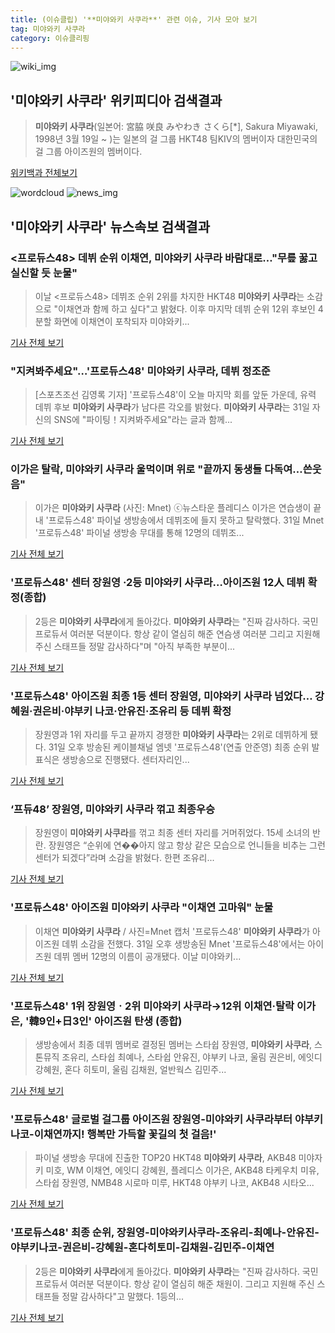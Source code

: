 ```yaml
---
title: (이슈클립) '**미야와키 사쿠라**' 관련 이슈, 기사 모아 보기
tag: 미야와키 사쿠라
category: 이슈클리핑
---
```

![wiki_img](https://user-images.githubusercontent.com/42597476/44503234-41136a80-a6d0-11e8-9071-6fc6418eafe4.png)
## **'**미야와키 사쿠라**'** 위키피디아 검색결과
>**미야와키 사쿠라**(일본어: 宮脇 咲良 みやわき さくら[*], Sakura Miyawaki, 1998년 3월 19일 ~ )는 일본의 걸 그룹 HKT48 팀KⅣ의 멤버이자 대한민국의 걸 그룹 아이즈원의 멤버이다.

<a href="https://ko.wikipedia.org/wiki/미야와키 사쿠라" target="_blank">위키백과 전체보기</a>

![wordcloud](https://s3.ap-northeast-2.amazonaws.com/lyrics101-wordcloud/2018-09-01-1535740376.png)
![news_img](https://user-images.githubusercontent.com/42597476/44507050-1206f400-a6e4-11e8-8d98-7ffbfebb353f.png)
## **'**미야와키 사쿠라**'** 뉴스속보 검색결과
### <프로듀스48> 데뷔 순위 이채연, **미야와키 사쿠라** 바람대로…"무릎 꿇고 실신할 듯 눈물"

>이날 <프로듀스48> 데뷔조 순위 2위를 차지한 HKT48 **미야와키 사쿠라**는 소감으로 "이채연과 함께 하고 싶다"고 밝혔다. 이후 마지막 데뷔 순위 12위 후보인 4분할 화면에 이채연이 포착되자 미야와키...

<a href="http://www.ilyosisa.co.kr/news/articleView.html?idxno=151411" target="_blank">기사 전체 보기</a>

### "지켜봐주세요"…'프로듀스48' **미야와키 사쿠라**, 데뷔 정조준

>[스포츠조선 김영록 기자] '프로듀스48'이 오늘 마지막 회를 앞둔 가운데, 유력 데뷔 후보 **미야와키 사쿠라**가 남다른 각오를 밝혔다. **미야와키 사쿠라**는 31일 자신의 SNS에 "파이팅！지켜봐주세요"라는 글과 함께...

<a href="http://sports.chosun.com/news/ntype.htm?id=201809010100000970022433&servicedate=20180831" target="_blank">기사 전체 보기</a>

### 이가은 탈락, **미야와키 사쿠라** 울먹이며 위로 "끝까지 동생들 다독여…쓴웃음"

>이가은 **미야와키 사쿠라** (사진: Mnet) ⓒ뉴스타운 플레디스 이가은 연습생이 끝내 '프로듀스48' 파이널 생방송에서 데뷔조에 들지 못하고 탈락했다. 31일 Mnet '프로듀스48' 파이널 생방송 무대를 통해 12명의 데뷔조...

<a href="http://www.newstown.co.kr/news/articleView.html?idxno=338792" target="_blank">기사 전체 보기</a>

### '프로듀스48' 센터 장원영 ·2등 **미야와키 사쿠라**…아이즈원 12人 데뷔 확정(종합)

>2등은 **미야와키 사쿠라**에게 돌아갔다. **미야와키 사쿠라**는 "진짜 감사하다. 국민 프로듀서 여러분 덕분이다. 항상 같이 열심히 해준 연슴생 여러분 그리고 지원해 주신 스태프들 정말 감사하다"며 "아직 부족한 부분이...

<a href="http://news1.kr/articles/?3414491" target="_blank">기사 전체 보기</a>

### '프로듀스48' 아이즈원 최종 1등 센터 장원영, **미야와키 사쿠라** 넘었다… 강혜원·권은비·야부키 나코·안유진·조유리 등 데뷔 확정

>장원영과 1위 자리를 두고 끝까지 경쟁한 **미야와키 사쿠라**는 2위로 데뷔하게 됐다. 31일 오후 방송된 케이블채널 엠넷 '프로듀스48'(연출 안준영) 최종 순위 발표식은 생방송으로 진행됐다.  센터자리인...

<a href="http://www.sportsq.co.kr/news/articleView.html?idxno=300969" target="_blank">기사 전체 보기</a>

### ‘프듀48’ 장원영, **미야와키 사쿠라** 꺾고 최종우승

>장원영이 **미야와키 사쿠라**를 꺾고 최종 센터 자리를 거머쥐었다. 15세 소녀의 반란. 장원영은 “순위에 연��아지 않고 항상 같은 모습으로 언니들을 비추는 그런 센터가 되겠다”라며 소감을 밝혔다. 한편 조유리...

<a href="http://www.tvreport.co.kr/?c=news&m=newsview&idx=1077640" target="_blank">기사 전체 보기</a>

### '프로듀스48' 아이즈원 **미야와키 사쿠라** "이채연 고마워" 눈물

>이채연 **미야와키 사쿠라** / 사진=Mnet 캡처 '프로듀스48' **미야와키 사쿠라**가 아이즈원 데뷔 소감을 전했다. 31일 오후 생방송된 Mnet '프로듀스48'에서는 아이즈원 데뷔 멤버 12명의 이름이 공개됐다. 이날 미야와키...

<a href="http://sports.hankooki.com/lpage/entv/201809/sp20180901000439136660.htm" target="_blank">기사 전체 보기</a>

### '프로듀스48' 1위 장원영ㆍ2위 **미야와키 사쿠라**→12위 이채연·탈락 이가은, '韓9인+日3인' 아이즈원 탄생 (종합)

>생방송에서 최종 데뷔 멤버로 결정된 멤버는 스타쉽 장원영, **미야와키 사쿠라**, 스톤뮤직 조유리, 스타쉽 최예나, 스타쉽 안유진, 야부키 나코, 울림 권은비, 에잇디 강혜원, 혼다 히토미, 울림 김채원, 얼반웍스 김민주...

<a href="http://chicnews.mk.co.kr/article.php?aid=1535728500209497010" target="_blank">기사 전체 보기</a>

### '프로듀스48' 글로벌 걸그룹 아이즈원 장원영-**미야와키 사쿠라**부터 야부키나코-이채연까지! 행복만 가득할 꽃길의 첫 걸음!'

>파이널 생방송 무대에 진출한 TOP20 HKT48 **미야와키 사쿠라**, AKB48 미야자키 미호, WM 이채연, 에잇디 강혜원, 플레디스 이가은, AKB48 타케우치 미유, 스타쉽 장원영, NMB48 시로마 미루, HKT48 야부키 나코, AKB48 시타오...

<a href="http://www.getnews.co.kr/news/articleView.html?idxno=93063" target="_blank">기사 전체 보기</a>

### '프로듀스48' 최종 순위, 장원영-미야와키사쿠라-조유리-최예나-안유진-야부키나코-권은비-강혜원-혼다히토미-김채원-김민주-이채연

>2등은 **미야와키 사쿠라**에게 돌아갔다. **미야와키 사쿠라**는 "진짜 감사하다. 국민 프로듀서 여러분 덕분이다. 항상 같이 열심히 해준 채원이. 그리고 지원해 주신 스태프들 정말 감사하다"고 말했다. 1등의...

<a href="http://www.nextdaily.co.kr/news/article.html?id=20180901800001" target="_blank">기사 전체 보기</a>


